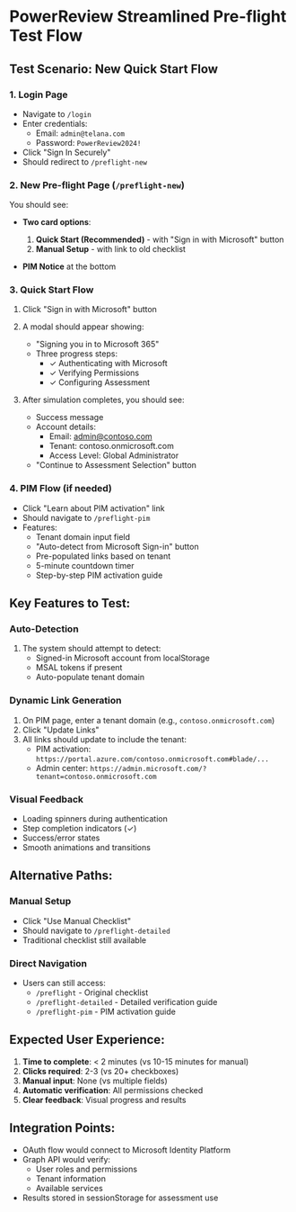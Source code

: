 # PowerReview Streamlined Pre-flight Test Flow

## Test Scenario: New Quick Start Flow

### 1. Login Page
- Navigate to `/login`
- Enter credentials:
  - Email: `admin@telana.com`
  - Password: `PowerReview2024!`
- Click "Sign In Securely"
- Should redirect to `/preflight-new`

### 2. New Pre-flight Page (`/preflight-new`)
You should see:
- **Two card options**:
  1. **Quick Start (Recommended)** - with "Sign in with Microsoft" button
  2. **Manual Setup** - with link to old checklist

- **PIM Notice** at the bottom

### 3. Quick Start Flow
1. Click "Sign in with Microsoft" button
2. A modal should appear showing:
   - "Signing you in to Microsoft 365"
   - Three progress steps:
     - ✓ Authenticating with Microsoft
     - ✓ Verifying Permissions
     - ✓ Configuring Assessment

3. After simulation completes, you should see:
   - Success message
   - Account details:
     - Email: admin@contoso.com
     - Tenant: contoso.onmicrosoft.com
     - Access Level: Global Administrator
   - "Continue to Assessment Selection" button

### 4. PIM Flow (if needed)
- Click "Learn about PIM activation" link
- Should navigate to `/preflight-pim`
- Features:
  - Tenant domain input field
  - "Auto-detect from Microsoft Sign-in" button
  - Pre-populated links based on tenant
  - 5-minute countdown timer
  - Step-by-step PIM activation guide

## Key Features to Test:

### Auto-Detection
1. The system should attempt to detect:
   - Signed-in Microsoft account from localStorage
   - MSAL tokens if present
   - Auto-populate tenant domain

### Dynamic Link Generation
1. On PIM page, enter a tenant domain (e.g., `contoso.onmicrosoft.com`)
2. Click "Update Links"
3. All links should update to include the tenant:
   - PIM activation: `https://portal.azure.com/contoso.onmicrosoft.com#blade/...`
   - Admin center: `https://admin.microsoft.com/?tenant=contoso.onmicrosoft.com`

### Visual Feedback
- Loading spinners during authentication
- Step completion indicators (✓)
- Success/error states
- Smooth animations and transitions

## Alternative Paths:

### Manual Setup
- Click "Use Manual Checklist"
- Should navigate to `/preflight-detailed`
- Traditional checklist still available

### Direct Navigation
- Users can still access:
  - `/preflight` - Original checklist
  - `/preflight-detailed` - Detailed verification guide
  - `/preflight-pim` - PIM activation guide

## Expected User Experience:
1. **Time to complete**: < 2 minutes (vs 10-15 minutes for manual)
2. **Clicks required**: 2-3 (vs 20+ checkboxes)
3. **Manual input**: None (vs multiple fields)
4. **Automatic verification**: All permissions checked
5. **Clear feedback**: Visual progress and results

## Integration Points:
- OAuth flow would connect to Microsoft Identity Platform
- Graph API would verify:
  - User roles and permissions
  - Tenant information
  - Available services
- Results stored in sessionStorage for assessment use